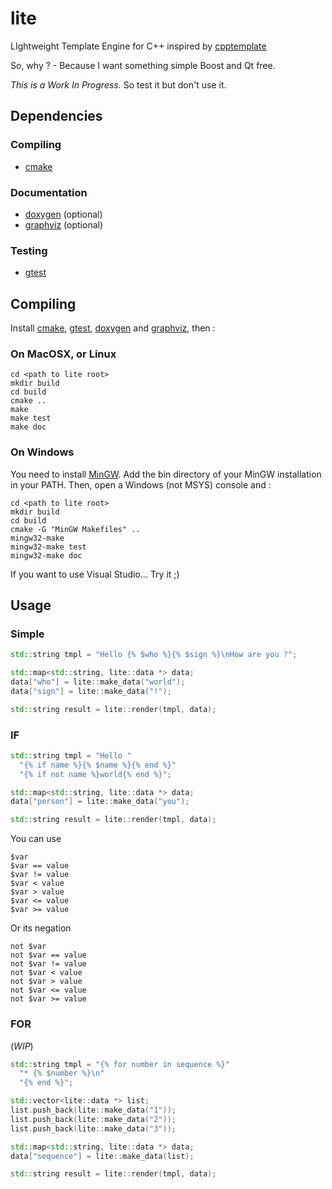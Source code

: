 # lite

LIghtweight Template Engine for C++ inspired by [cpptemplate](https://bitbucket.org/ginstrom/cpptemplate)

So, why ? - Because I want something simple Boost and Qt free.

*This is a Work In Progress.* So test it but don't use it.

## Dependencies

### Compiling

* [cmake](http://www.cmake.org/)

### Documentation

* [doxygen](http://doxygen.org/) (optional)
* [graphviz](http://graphviz.org/) (optional)

### Testing 

* [gtest](http://code.google.com/p/googletest/) 

## Compiling

Install [cmake](http://www.cmake.org/cmake/help/install.html), [gtest](http://code.google.com/p/googletest/), [doxygen](http://www.stack.nl/~dimitri/doxygen/install.html) and [graphviz](http://www.graphviz.org/Download.php), then :

### On MacOSX, or Linux

    cd <path to lite root>
    mkdir build
    cd build
    cmake ..
    make
    make test
    make doc

### On Windows

You need to install [MinGW](http://www.mingw.org/wiki/InstallationHOWTOforMinGW). Add the bin directory of your MinGW installation in your PATH. Then, open a Windows (not MSYS) console and :

    cd <path to lite root>
    mkdir build
    cd build
    cmake -G "MinGW Makefiles" ..
    mingw32-make
    mingw32-make test
    mingw32-make doc

If you want to use Visual Studio... Try it ;)

## Usage

### Simple

```cpp
std::string tmpl = "Hello {% $who %}{% $sign %}\nHow are you ?";

std::map<std::string, lite::data *> data;
data["who"] = lite::make_data("world");
data["sign"] = lite::make_data("!");

std::string result = lite::render(tmpl, data);
```

### IF

```cpp
std::string tmpl = "Hello " 
  "{% if name %}{% $name %}{% end %}" 
  "{% if not name %}world{% end %}";

std::map<std::string, lite::data *> data;
data["person"] = lite::make_data("you");

std::string result = lite::render(tmpl, data);
```

You can use 

    $var 
    $var == value
    $var != value
    $var < value
    $var > value
    $var <= value
    $var >= value

Or its negation 

    not $var
    not $var == value
    not $var != value
    not $var < value
    not $var > value
    not $var <= value
    not $var >= value

### FOR

(*WIP*)

```cpp
std::string tmpl = "{% for number in sequence %}"
  "* {% $number %}\n"
  "{% end %}"; 

std::vector<lite::data *> list;
list.push_back(lite::make_data("1"));
list.push_back(lite::make_data("2"));
list.push_back(lite::make_data("3"));

std::map<std::string, lite::data *> data;
data["sequence"] = lite::make_data(list);

std::string result = lite::render(tmpl, data);
```

